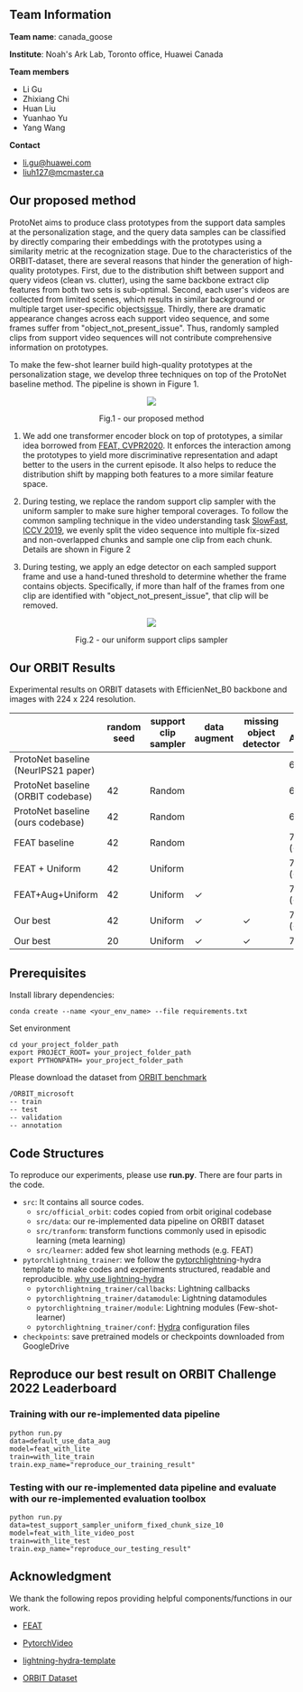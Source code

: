## Team Information
**Team name**: canada_goose

**Institute**:  Noah's Ark Lab, Toronto office, Huawei Canada

**Team members**
- Li Gu
- Zhixiang Chi
- Huan Liu
- Yuanhao Yu
- Yang Wang

**Contact**
- li.gu@huawei.com
- liuh127@mcmaster.ca

<!-- ## Our proposed method
ProtoNet baseline method does not perform very well on the ORBIT dataset because the few-shot learner cannot build high-quality prototypes at the personalization stage.
To be specific, there are three reasons. Firstly, due to the distribution shift between support and query video sequences (clean vs clutter), using the shared backbone network to extract clip features from both two sets is sub-optimal. Secondly, each user's video frames from different object 
categories usually share similar backgrounds, and even multiple target user-specific objects appear in one frame. Thirdly, there are dramatic appearance changes across each 
support video sequence, and some frames suffer from "object_not_present_issue". Thus, randomly sampled clips from support video sequences will not contribute comprehensive information 
on prototypes. -->

## Our proposed method
ProtoNet aims to produce class prototypes from the support data samples at the personalization stage, and the query data samples can be classified by directly comparing their embeddings with the prototypes using a similarity metric at the recognization stage. Due to the characteristics of the ORBIT-dataset, there are several reasons that hinder the generation of high-quality prototypes. First, due to the distribution shift between support and query videos (clean vs. clutter), using the same backbone extract clip features from both two sets is sub-optimal. Second, each user's videos are collected from limited scenes, which results in similar background or multiple target user-specific objects[issue](https://github.com/microsoft/ORBIT-Dataset/issues/4). Thirdly, there are dramatic appearance changes across each support video sequence, and some frames suffer from "object_not_present_issue". Thus, randomly sampled clips from support video sequences will not contribute comprehensive information 
on prototypes.

To make the few-shot learner build high-quality prototypes at the personalization stage, we develop three techniques on top of the ProtoNet baseline method. 
The pipeline is shown in Figure 1.

<p align = "center">
<img src = "https://github.com/Guliisgreat/ORBIT_Challenge_2022_Team_canada_goose/blob/main/docs/orbit_pipline.JPG">
</p>
<p align = "center">
Fig.1 - our proposed method 
</p>

<!-- 1. During both training and testing, we add one transformer encoder block on prototypes, a similar idea from [FEAT, CVPR2020](https://openaccess.thecvf.com/content_CVPR_2020/papers/Ye_Few-Shot_Learning_via_Embedding_Adaptation_With_Set-to-Set_Functions_CVPR_2020_paper.pdf). 
It can make each object's prototype adapted to the specific episode and highlight their most discriminative representation for a specific user. 
Also, the transformer encoder block can map support features (clean) to the space close to the query (clutter) and help alleviate the distribution shift. -->

1. We add one transformer encoder block on top of prototypes, a similar idea borrowed from [FEAT, CVPR2020](https://openaccess.thecvf.com/content_CVPR_2020/papers/Ye_Few-Shot_Learning_via_Embedding_Adaptation_With_Set-to-Set_Functions_CVPR_2020_paper.pdf). It enforces the interaction among the prototypes to yield more discriminative representation and adapt better to the users in the current episode.  It also helps to reduce the distribution shift by mapping both features to a more similar feature space.

2. During testing, we replace the random support clip sampler with the uniform sampler to make sure higher temporal coverages. To follow the common sampling technique in the video
understanding task [SlowFast, ICCV 2019](https://openaccess.thecvf.com/content_ICCV_2019/papers/Feichtenhofer_SlowFast_Networks_for_Video_Recognition_ICCV_2019_paper.pdf), 
we evenly split the video sequence into multiple fix-sized and non-overlapped chunks and sample one clip from each chunk. Details are shown in Figure 2
3. During testing, we apply an edge detector on each sampled support frame and use a hand-tuned threshold to determine whether the frame contains objects. 
Specifically, if more than half of the frames from one clip are identified with "object_not_present_issue", that clip will be removed.

<p align = "center">
<img src = "https://github.com/Guliisgreat/ORBIT_Challenge_2022_Team_canada_goose/blob/main/docs/uniform_sampler.JPG">
</p>
<p align = "center">
Fig.2 - our uniform support clips sampler 
</p>


## Our ORBIT  Results
Experimental results on ORBIT datasets with EfficienNet_B0 backbone and images with 224 x 224 resolution.

|                                     | random seed | support clip sampler | data augment | missing object detector | Frame Accuracy | Checkpoint |
|-------------------------------------|-------------|----------------------|--------------|-------------------------|----------------|------------|
| ProtoNet baseline (NeurIPS21 paper) |             |                      |              |                         | 66.3           |            |
| ProtoNet baseline (ORBIT codebase)  | 42          | Random               |              |                         | 63.73          | [ProtoNet_baseline](https://github.com/microsoft/ORBIT-Dataset/raw/master/checkpoints/orbit_cluve_protonets_efficientnetb0_224_lite.pth)          |
| ProtoNet baseline (ours codebase)   | 42          | Random               |              |                         | 66.27          | [ProtoNet_baseline](https://github.com/microsoft/ORBIT-Dataset/raw/master/checkpoints/orbit_cluve_protonets_efficientnetb0_224_lite.pth)          |
| FEAT baseline                       | 42          | Random               |              |                         | 70.13 (+3.86)  | [FEAT_baseline](https://drive.google.com/drive/folders/1juvUjdF-h65z_372hKIJKdW3OkzTG1Re?usp=sharing)          |
| FEAT + Uniform                      | 42          | Uniform              |              |                         | 70.69 (+4.42)  | [FEAT_baseline](https://drive.google.com/drive/folders/1juvUjdF-h65z_372hKIJKdW3OkzTG1Re?usp=sharing)           |
| FEAT+Aug+Uniform                    | 42          | Uniform              |       ✓      |                         | 71.57 (+5.3)   | [FEAT_data_aug](https://drive.google.com/drive/folders/1BhxylCNmAt6dQ-nHXw4Orv62kBiZkHAH?usp=sharing)           |
| Our best                            | 42          | Uniform              |       ✓      |            ✓            | 71.69 (+5.42)  | [FEAT_data_aug](https://drive.google.com/drive/folders/1BhxylCNmAt6dQ-nHXw4Orv62kBiZkHAH?usp=sharing)           |
| Our best                            | 20          | Uniform              | ✓            | ✓                       | 71.78          | [FEAT_data_aug](https://drive.google.com/drive/folders/1BhxylCNmAt6dQ-nHXw4Orv62kBiZkHAH?usp=sharing)           |

## Prerequisites


Install library dependencies:
```shell
conda create --name <your_env_name> --file requirements.txt
```

Set environment 
```shell
cd your_project_folder_path
export PROJECT_ROOT= your_project_folder_path
export PYTHONPATH= your_project_folder_path
```

Please download the dataset from [ORBIT benchmark](https://github.com/microsoft/ORBIT-Dataset)
```shell
/ORBIT_microsoft
-- train
-- test
-- validation
-- annotation 
```
## Code Structures

To reproduce our experiments, please use **run.py**. There are four parts in the code.

 - `src`: It contains all source codes. 
   - `src/official_orbit`: codes copied from orbit original codebase
   - `src/data`: our re-implemented data pipeline on ORBIT dataset
   - `src/tranform`: transform functions commonly used in episodic learning (meta learning) 
   - `src/learner`: added few shot learning methods (e.g. FEAT)
 - `pytorchlightning_trainer`: we follow the [pytorchlightning](https://www.pytorchlightning.ai/)-hydra template to make codes and experiments structured, readable and reproducible. 
[why use lightning-hydra](https://github.com/ashleve/lightning-hydra-template)
   - `pytorchlightning_trainer/callbacks`:  Lightning callbacks
   - `pytorchlightning_trainer/datamodule`: Lightning datamodules
   - `pytorchlightning_trainer/module`: Lightning modules (Few-shot-learner)
   - `pytorchlightning_trainer/conf`: [Hydra](https://hydra.cc/) configuration files
 - `checkpoints`: save pretrained models or checkpoints downloaded from GoogleDrive



## Reproduce our best result on ORBIT Challenge 2022 Leaderboard
### Training with our re-implemented data pipeline
```shell
python run.py  
data=default_use_data_aug 
model=feat_with_lite 
train=with_lite_train
train.exp_name="reproduce_our_training_result"
```

### Testing with our re-implemented data pipeline and evaluate with our re-implemented evaluation toolbox
```shell
python run.py
data=test_support_sampler_uniform_fixed_chunk_size_10 
model=feat_with_lite_video_post 
train=with_lite_test 
train.exp_name="reproduce_our_testing_result"
```




## Acknowledgment

We thank the following repos providing helpful components/functions in our work.

- [FEAT](https://github.com/Sha-Lab/FEAT/tree/47bdc7c1672e00b027c67469d0291e7502918950)

- [PytorchVideo](https://github.com/facebookresearch/pytorchvideo)

- [lightning-hydra-template](https://github.com/ashleve/lightning-hydra-template)

- [ORBIT Dataset](https://github.com/microsoft/ORBIT-Dataset)

